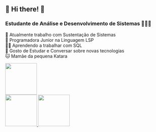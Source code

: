 ## 🤍 Hi there! 👾

### Estudante de Análise e Desenvolvimento de Sistemas 👩🏻‍🎓

🤍 Atualmente trabalho com Sustentação de Sistemas  
🤍 Programadora Junior na Linguagem LSP  
👩‍💻 Aprendendo a trabalhar com SQL  
🧠 Gosto de Estudar e Conversar sobre novas tecnologias   
🐱 Mamãe da pequena Katara

<img src="https://c.tenor.com/JUM6g9MQaVoAAAAi/feline-new-computer.gif" width="100" height="100" />

<div>
<a href="https://github.com/kmlyteixeira">
<img height="100em" src="https://github-readme-stats.vercel.app/api/top-langs/?username=kmlyteixeira&layout=compact&langs_count=7&theme=dracula"/>
<img height="100em" src="https://github-readme-stats.vercel.app/api?username=kmlyteixeira&show_icons=true&theme=dracula&include_all_commits=true&count_private=true"/>
</div>
 
<!---
kmlyteixeira/kmlyteixeira is a ✨ special ✨ repository because its `README.md` (this file) appears on your GitHub profile.
You can click the Preview link to take a look at your changes.
--->
